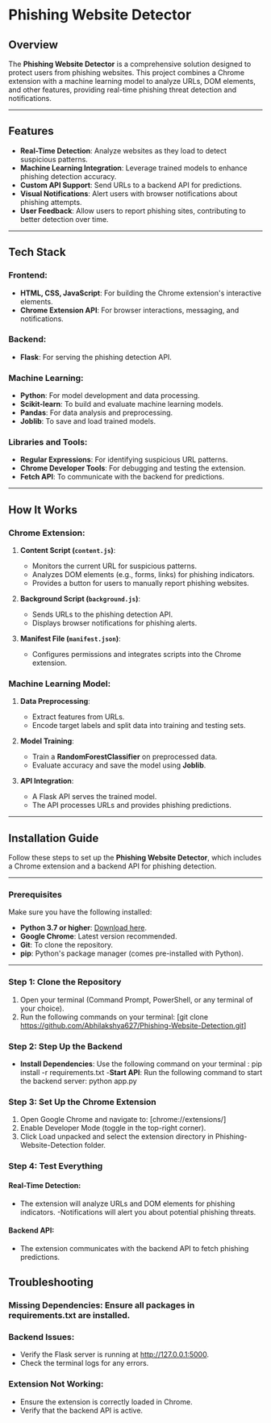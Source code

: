 # Phishing Website Detector

## Overview
The **Phishing Website Detector** is a comprehensive solution designed to protect users from phishing websites. This project combines a Chrome extension with a machine learning model to analyze URLs, DOM elements, and other features, providing real-time phishing threat detection and notifications.

---

## Features
- **Real-Time Detection**: Analyze websites as they load to detect suspicious patterns.
- **Machine Learning Integration**: Leverage trained models to enhance phishing detection accuracy.
- **Custom API Support**: Send URLs to a backend API for predictions.
- **Visual Notifications**: Alert users with browser notifications about phishing attempts.
- **User Feedback**: Allow users to report phishing sites, contributing to better detection over time.

---

## Tech Stack

### **Frontend:**
- **HTML, CSS, JavaScript**: For building the Chrome extension's interactive elements.
- **Chrome Extension API**: For browser interactions, messaging, and notifications.

### **Backend:**
- **Flask**: For serving the phishing detection API.

### **Machine Learning:**
- **Python**: For model development and data processing.
- **Scikit-learn**: To build and evaluate machine learning models.
- **Pandas**: For data analysis and preprocessing.
- **Joblib**: To save and load trained models.

### **Libraries and Tools:**
- **Regular Expressions**: For identifying suspicious URL patterns.
- **Chrome Developer Tools**: For debugging and testing the extension.
- **Fetch API**: To communicate with the backend for predictions.

---

## How It Works

### **Chrome Extension**:
1. **Content Script (`content.js`)**:
   - Monitors the current URL for suspicious patterns.
   - Analyzes DOM elements (e.g., forms, links) for phishing indicators.
   - Provides a button for users to manually report phishing websites.

2. **Background Script (`background.js`)**:
   - Sends URLs to the phishing detection API.
   - Displays browser notifications for phishing alerts.

3. **Manifest File (`manifest.json`)**:
   - Configures permissions and integrates scripts into the Chrome extension.

### **Machine Learning Model**:
1. **Data Preprocessing**:
   - Extract features from URLs.
   - Encode target labels and split data into training and testing sets.

2. **Model Training**:
   - Train a **RandomForestClassifier** on preprocessed data.
   - Evaluate accuracy and save the model using **Joblib**.

3. **API Integration**:
   - A Flask API serves the trained model.
   - The API processes URLs and provides phishing predictions.

---

## Installation Guide

Follow these steps to set up the **Phishing Website Detector**, which includes a Chrome extension and a backend API for phishing detection.

---

### Prerequisites
Make sure you have the following installed:
- **Python 3.7 or higher**: [Download here](https://www.python.org/downloads/).
- **Google Chrome**: Latest version recommended.
- **Git**: To clone the repository.
- **pip**: Python's package manager (comes pre-installed with Python).

---

### Step 1: Clone the Repository
1. Open your terminal (Command Prompt, PowerShell, or any terminal of your choice).
2. Run the following commands on your terminal:
   [git clone https://github.com/Abhilakshya627/Phishing-Website-Detection.git]
### Step 2: Step Up the Backend
- **Install Dependencies**: Use the following command on your terminal : pip install -r requirements.txt
-**Start API**: Run the following command to start the backend server: python app.py
### Step 3: Set Up the Chrome Extension
1. Open Google Chrome and navigate to: [chrome://extensions/]
2. Enable Developer Mode (toggle in the top-right corner).
3. Click Load unpacked and select the extension directory in Phishing-Website-Detection folder.
### Step 4: Test Everything
#### Real-Time Detection:
- The extension will analyze URLs and DOM elements for phishing indicators.
-Notifications will alert you about potential phishing threats.
#### Backend API:
- The extension communicates with the backend API to fetch phishing predictions.

## Troubleshooting
### Missing Dependencies: Ensure all packages in requirements.txt are installed.
### Backend Issues:
- Verify the Flask server is running at http://127.0.0.1:5000.
- Check the terminal logs for any errors.
### Extension Not Working:
- Ensure the extension is correctly loaded in Chrome.
- Verify that the backend API is active.
